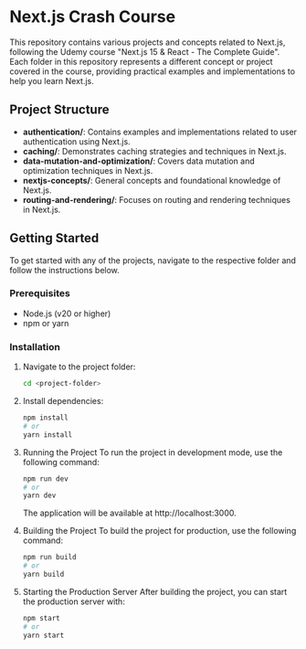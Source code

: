 # Next.js Crash Course

This repository contains various projects and concepts related to Next.js, following the Udemy course "Next.js 15 & React - The Complete Guide". Each folder in this repository represents a different concept or project covered in the course, providing practical examples and implementations to help you learn Next.js.

## Project Structure

- **authentication/**: Contains examples and implementations related to user authentication using Next.js.
- **caching/**: Demonstrates caching strategies and techniques in Next.js.
- **data-mutation-and-optimization/**: Covers data mutation and optimization techniques in Next.js.
- **nextjs-concepts/**: General concepts and foundational knowledge of Next.js.
- **routing-and-rendering/**: Focuses on routing and rendering techniques in Next.js.

## Getting Started

To get started with any of the projects, navigate to the respective folder and follow the instructions below.

### Prerequisites

- Node.js (v20 or higher)
- npm or yarn

### Installation

1. Navigate to the project folder:
   ```sh
   cd <project-folder>
   ```
2. Install dependencies:
   ```sh
   npm install
   # or
   yarn install
   ```
3. Running the Project
   To run the project in development mode, use the following command:

   ```sh
   npm run dev
   # or
   yarn dev
   ```

   The application will be available at http://localhost:3000.

4. Building the Project
   To build the project for production, use the following command:
   ```sh
   npm run build
   # or
   yarn build
   ```
5. Starting the Production Server
   After building the project, you can start the production server with:
   ```sh
   npm start
   # or
   yarn start
   ```
